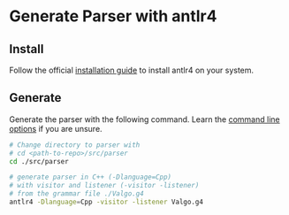 # Generate Parser with antlr4

## Install

Follow the official [installation guide](https://github.com/antlr/antlr4/blob/master/doc/getting-started.md#installation) to install antlr4 on your system.

## Generate

Generate the parser with the following command. Learn the [command line options](https://github.com/antlr/antlr4/blob/master/doc/tool-options.md) if you are unsure.

```bash
# Change directory to parser with 
# cd <path-to-repo>/src/parser
cd ./src/parser

# generate parser in C++ (-Dlanguage=Cpp)
# with visitor and listener (-visitor -listener)
# from the grammar file ./Valgo.g4
antlr4 -Dlanguage=Cpp -visitor -listener Valgo.g4
```
